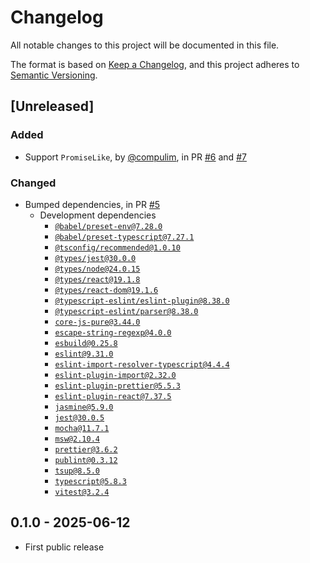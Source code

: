 # Changelog

All notable changes to this project will be documented in this file.

The format is based on [Keep a Changelog](https://keepachangelog.com/en/1.0.0/),
and this project adheres to [Semantic Versioning](https://semver.org/spec/v2.0.0.html).

## [Unreleased]

### Added

- Support `PromiseLike`, by [@compulim](https://github.com/compulim), in PR [#6](https://github.com/testduet/given-when-then/pull/6) and [#7](https://github.com/testduet/given-when-then/pull/7)

### Changed

- Bumped dependencies, in PR [#5](https://github.com/testduet/given-when-then/pull/5)
   - Development dependencies
      - [`@babel/preset-env@7.28.0`](https://npmjs.com/package/@babel/preset-env/v/7.28.0)
      - [`@babel/preset-typescript@7.27.1`](https://npmjs.com/package/@babel/preset-typescript/v/7.27.1)
      - [`@tsconfig/recommended@1.0.10`](https://npmjs.com/package/@tsconfig/recommended/v/1.0.10)
      - [`@types/jest@30.0.0`](https://npmjs.com/package/@types/jest/v/30.0.0)
      - [`@types/node@24.0.15`](https://npmjs.com/package/@types/node/v/24.0.15)
      - [`@types/react@19.1.8`](https://npmjs.com/package/@types/react/v/19.1.8)
      - [`@types/react-dom@19.1.6`](https://npmjs.com/package/@types/react-dom/v/19.1.6)
      - [`@typescript-eslint/eslint-plugin@8.38.0`](https://npmjs.com/package/@typescript-eslint/eslint-plugin/v/8.38.0)
      - [`@typescript-eslint/parser@8.38.0`](https://npmjs.com/package/@typescript-eslint/parser/v/8.38.0)
      - [`core-js-pure@3.44.0`](https://npmjs.com/package/core-js-pure/v/3.44.0)
      - [`escape-string-regexp@4.0.0`](https://npmjs.com/package/escape-string-regexp/v/4.0.0)
      - [`esbuild@0.25.8`](https://npmjs.com/package/esbuild/v/0.25.8)
      - [`eslint@9.31.0`](https://npmjs.com/package/eslint/v/9.31.0)
      - [`eslint-import-resolver-typescript@4.4.4`](https://npmjs.com/package/eslint-import-resolver-typescript/v/4.4.4)
      - [`eslint-plugin-import@2.32.0`](https://npmjs.com/package/eslint-plugin-import/v/2.32.0)
      - [`eslint-plugin-prettier@5.5.3`](https://npmjs.com/package/eslint-plugin-prettier/v/5.5.3)
      - [`eslint-plugin-react@7.37.5`](https://npmjs.com/package/eslint-plugin-react/v/7.37.5)
      - [`jasmine@5.9.0`](https://npmjs.com/package/jasmine/v/5.9.0)
      - [`jest@30.0.5`](https://npmjs.com/package/jest/v/30.0.5)
      - [`mocha@11.7.1`](https://npmjs.com/package/mocha/v/11.7.1)
      - [`msw@2.10.4`](https://npmjs.com/package/msw/v/2.10.4)
      - [`prettier@3.6.2`](https://npmjs.com/package/prettier/v/3.6.2)
      - [`publint@0.3.12`](https://npmjs.com/package/publint/v/0.3.12)
      - [`tsup@8.5.0`](https://npmjs.com/package/tsup/v/8.5.0)
      - [`typescript@5.8.3`](https://npmjs.com/package/typescript/v/5.8.3)
      - [`vitest@3.2.4`](https://npmjs.com/package/vitest/v/3.2.4)

## 0.1.0 - 2025-06-12

- First public release
